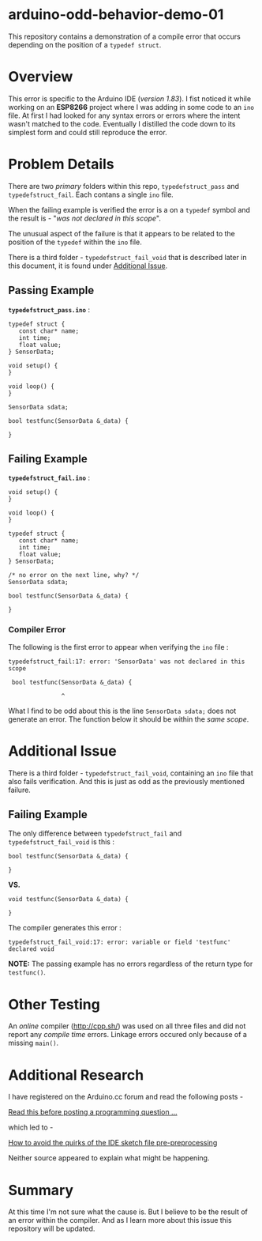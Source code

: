 # arduino-odd-behavior-demo-01

This repository contains a demonstration of a compile error that occurs depending on the position of a `typedef struct`.

# Overview

This error is specific to the Arduino IDE (*version 1.83*). I fist noticed it while working on an **ESP8266** project where I was adding in some code to an `ino` file. At first I had looked for any syntax errors or errors where the intent wasn't matched to the code. Eventually I distilled the code down to its simplest form and could still reproduce the error.

# Problem Details

There are two *primary* folders within this repo, `typedefstruct_pass` and `typedefstruct_fail`. Each contans a single `ino` file.

When the failing example is verified the error is a on a `typedef` symbol and the result is -  "*was not declared in this scope*".

The unusual aspect of the failure is that it appears to be related to the position of the `typedef` within the `ino` file. 

There is a third folder - `typedefstruct_fail_void` that is described later in this document, it is found under [Additional Issue](#additional-issue).

## Passing Example 

**`typedefstruct_pass.ino`** :

```
typedef struct {
   const char* name;
   int time;
   float value;
} SensorData;

void setup() {
}

void loop() {
}

SensorData sdata;

bool testfunc(SensorData &_data) {

}
```

## Failing Example 

**`typedefstruct_fail.ino`** :

```
void setup() {
}

void loop() {
}

typedef struct {
   const char* name;
   int time;
   float value;
} SensorData;

/* no error on the next line, why? */
SensorData sdata;

bool testfunc(SensorData &_data) {

}
```

### Compiler Error

The following is the first error to appear when verifying the `ino` file :

```
typedefstruct_fail:17: error: 'SensorData' was not declared in this scope

 bool testfunc(SensorData &_data) {

               ^
```

What I find to be odd about this is the line `SensorData sdata;` does not generate an error. The function below it should be within the *same scope*.

# Additional Issue

There is a third folder - `typedefstruct_fail_void`, containing an `ino` file that also fails verification. And this is just as odd as the previously mentioned failure.

## Failing Example

The only difference between `typedefstruct_fail` and `typedefstruct_fail_void` is this :

```
bool testfunc(SensorData &_data) {

}
```

**VS.**

```
void testfunc(SensorData &_data) {

}
```

The compiler generates this error :

```
typedefstruct_fail_void:17: error: variable or field 'testfunc' declared void
```

**NOTE:** The passing example has no errors regardless of the return type for `testfunc()`.

# Other Testing

An *online* compiler (<http://cpp.sh/>) was used on all three files and did not report any *compile time* errors. Linkage errors occured only because of a missing `main()`.

# Additional Research

I have registered on the Arduino.cc forum and read the following posts - 

[Read this before posting a programming question ...](https://forum.arduino.cc/index.php?topic=97455.0)

which led to -  

[How to avoid the quirks of the IDE sketch file pre-preprocessing](http://www.gammon.com.au/forum/?id=12625)

Neither source appeared to explain what might be happening.

# Summary

At this time I'm not sure what the cause is. But I believe to be the result of an error within the compiler. And as I learn more about this issue this repository will be updated.



